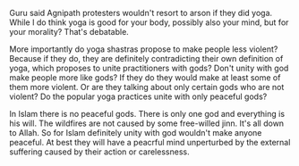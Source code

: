 Guru said Agnipath protesters wouldn't resort to arson if they did yoga. While I do think yoga is good for your body, possibly also your mind, but for your morality? That's debatable.

More importantly do yoga shastras propose to make people less violent? Because if they do, they are definitely contradicting their own definition of yoga, which proposes to unite practitioners with gods? Don't unity with god make people more like gods? If they do they would make at least some of them more violent. Or are they talking about only certain gods who are not violent? Do the popular yoga practices unite with only peaceful gods?

In Islam there is no peaceful gods. There is only one god and everything is his will. The wildfires are not caused by some free-willed jinn. It's all down to Allah. So for Islam definitely unity with god wouldn't make anyone peaceful. At best they will have a peacrful mind unperturbed by the external suffering caused by their action or carelessness.